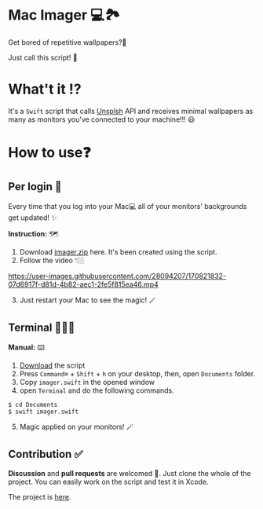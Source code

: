 
# Mac Imager 💻🏞

Get bored of repetitive wallpapers?🫣

Just call this script! 🫡


# What't it ⁉️

It's a `Swift` script that calls [Unsplsh](https://www.unsplash.com/) API and receives minimal wallpapers as many as monitors you've connected to your machine!!! 😃

# How to use❓

## Per login 🔆
Every time that you log into your Mac💻 all of your monitors' backgrounds get updated! ✨

**Instruction:** 🗺
1. Download [imager.zip](https://github.com/mamadfrhi/MacImager/blob/main/MacImagerApp/imager.zip) here. It's been created using the script.
2. Follow the video 👇🏼

https://user-images.githubusercontent.com/28094207/170821832-07d6917f-d81d-4b82-aec1-2fe5f815ea46.mp4

3. Just restart your Mac to see the magic! 🪄


## Terminal 🧑🏻‍💻
**Manual:** ⌨️
1. [Download](https://github.com/mamadfrhi/MacImager/tree/main/MacImagerScript) the script
2. Press `Command⌘` + `Shift` + `h` on your desktop, then, open `Documents` folder.
3. Copy `imager.swift` in the opened window
4. open `Terminal` and do the following commands.

```
$ cd Documents
$ swift imager.swift
```
5. Magic applied on your monitors! 🪄

## Contribution ✅
**Discussion** and **pull requests** are welcomed 💖.
Just clone the whole of the project. You can easily work on the script and test it in Xcode.

The project is [here](https://github.com/mamadfrhi/MacImager/tree/main/MacImagerProject).
